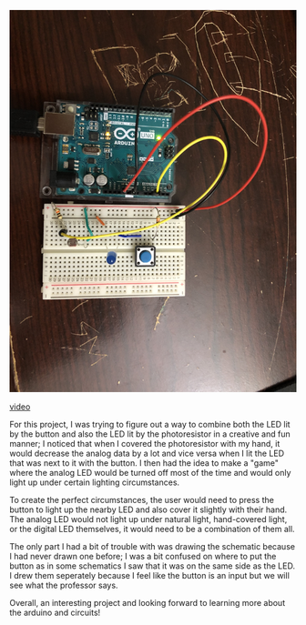 ![](Circuit.jpg)

[video](video.mov)

For this project, I was trying to figure out a way to combine both the LED lit by the button and also the LED lit by the photoresistor in a creative and fun manner; I noticed that when I covered the photoresistor with my hand, it would decrease the analog data by a lot and vice versa when I lit the LED that was next to it with the button. I then had the idea to make a "game" where the analog LED would be turned off most of the time and would only light up under certain lighting circumstances.

To create the perfect circumstances, the user would need to press the button to light up the nearby LED and also cover it slightly with their hand. The analog LED would not light up under natural light, hand-covered light, or the digital LED themselves, it would need to be a combination of them all.

The only part I had a bit of trouble with was drawing the schematic because I had never drawn one before; I was a bit confused on where to put the button as in some schematics I saw that it was on the same side as the LED. I drew them seperately because I feel like the button is an input but we will see what the professor says.

Overall, an interesting project and looking forward to learning more about the arduino and circuits!
